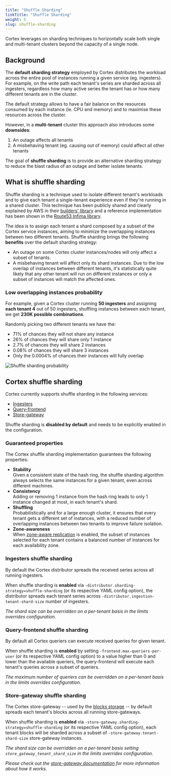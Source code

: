```yaml
---
title: "Shuffle Sharding"
linkTitle: "Shuffle Sharding"
weight: 5
slug: shuffle-sharding
---
```


Cortex leverages on sharding techniques to horizontally scale both single and multi-tenant clusters beyond the capacity of a single node.

## Background

The **default sharding strategy** employed by Cortex distributes the workload across the entire pool of instances running a given service (eg. ingesters). For example, on the write path each tenant's series are sharded across all ingesters, regardless how many active series the tenant has or how many different tenants are in the cluster.

The default strategy allows to have a fair balance on the resources consumed by each instance (ie. CPU and memory) and to maximise these resources across the cluster.

However, in a **multi-tenant** cluster this approach also introduces some **downsides**:

1. An outage affects all tenants
1. A misbehaving tenant (eg. causing out of memory) could affect all other tenants

The goal of **shuffle sharding** is to provide an alternative sharding strategy to reduce the blast radius of an outage and better isolate tenants.

## What is shuffle sharding

Shuffle sharding is a technique used to isolate different tenant's workloads and to give each tenant a single-tenant experience even if they're running in a shared cluster. This technique has been publicly shared and clearly explained by AWS in their [builders' library](https://aws.amazon.com/builders-library/workload-isolation-using-shuffle-sharding/) and a reference implementation has been shown in the [Route53 Infima library](https://github.com/awslabs/route53-infima/blob/master/src/main/java/com/amazonaws/services/route53/infima/SimpleSignatureShuffleSharder.java).

The idea is to assign each tenant a shard composed by a subset of the Cortex service instances, aiming to minimize the overlapping instances between two different tenants. Shuffle sharding brings the following **benefits** over the default sharding strategy:

- An outage on some Cortex cluster instances/nodes will only affect a subset of tenants.
- A misbehaving tenant will affect only its shard instances. Due to the low overlap of instances between different tenants, it's statistically quite likely that any other tenant will run on different instances or only a subset of instances will match the affected ones.

### Low overlapping instances probability

For example, given a Cortex cluster running **50 ingesters** and assigning **each tenant 4** out of 50 ingesters, shuffling instances between each tenant, we get **230K possible combinations**.

Randomly picking two different tenants we have the:

- 71% of chances they will not share any instance
- 26% of chances they will share only 1 instance
- 2.7% of chances they will share 2 instances
- 0.08% of chances they will share 3 instances
- Only the 0.0004% of chances their instances will fully overlap

![Shuffle sharding probability](/images/guides/shuffle-sharding-probability.png)
<!-- Chart source at https://docs.google.com/spreadsheets/d/1FXbiWTXi6bdERtamH-IfmpgFq1fNL4GP_KX_yJvbRi4/edit -->

## Cortex shuffle sharding

Cortex currently supports shuffle sharding in the following services:

- [Ingesters](#ingesters-shuffle-sharding)
- [Query-frontend](#query-frontend-shuffle-sharding)
- [Store-gateway](#store-gateway-shuffle-sharding)

Shuffle sharding is **disabled by default** and needs to be explicitly enabled in the configuration.

### Guaranteed properties

The Cortex shuffle sharding implementation guarantees the following properties:

- **Stability**<br />
  Given a consistent state of the hash ring, the shuffle sharding algorithm always selects the same instances for a given tenant, even across different machines.
- **Consistency**<br />
  Adding or removing 1 instance from the hash ring leads to only 1 instance changed at most, in each tenant's shard.
- **Shuffling**<br />
  Probabilistically and for a large enough cluster, it ensures that every tenant gets a different set of instances, with a reduced number of overlapping instances between two tenants to improve failure isolation.
- **Zone-awareness**<br />
  When [zone-aware replication](./zone-replication.md) is enabled, the subset of instances selected for each tenant contains a balanced number of instances for each availability zone.

### Ingesters shuffle sharding

By default the Cortex distributor spreads the received series across all running ingesters.

When shuffle sharding is **enabled** via `-distributor.sharding-strategy=shuffle-sharding` (or its respective YAML config option), the distributor spreads each tenant series across `-distributor.ingestion-tenant-shard-size` number of ingesters.

_The shard size can be overridden on a per-tenant basis in the limits overrides configuration._

### Query-frontend shuffle sharding

By default all Cortex queriers can execute received queries for given tenant.

When shuffle sharding is **enabled** by setting `-frontend.max-queriers-per-user` (or its respective YAML config option) to a value higher than 0 and lower than the available queriers, the query-frontend will execute each tenant's queries across a subset of queriers.

_The maximum number of queriers can be overridden on a per-tenant basis in the limits overrides configuration._

### Store-gateway shuffle sharding

The Cortex store-gateway -- used by the [blocks storage](../blocks-storage/_index.md) -- by default spreads each tenant's blocks across all running store-gateways.

When shuffle sharding is **enabled** via `-store-gateway.sharding-strategy=shuffle-sharding` (or its respective YAML config option), each tenant blocks will be sharded across a subset of `-store-gateway.tenant-shard-size` store-gateway instances.

_The shard size can be overridden on a per-tenant basis setting `store_gateway_tenant_shard_size` in the limits overrides configuration._

_Please check out the [store-gateway documentation](../blocks-storage/store-gateway.md) for more information about how it works._
